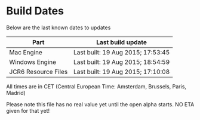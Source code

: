 # Build Dates

Below are the last known dates to updates

Part | Last build update
-----|-----
Mac Engine | Last built: 19 Aug 2015; 17:53:45
Windows Engine | Last built: 19 Aug 2015; 18:54:59
JCR6 Resource Files | Last built: 19 Aug 2015; 17:10:08
All times are in CET (Central European Time: Amsterdam, Brussels, Paris, Madrid)


Please note this file has no real value yet until the open alpha starts. NO ETA given for that yet!
